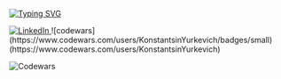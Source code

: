 [![Typing SVG](https://readme-typing-svg.herokuapp.com?font=Saira+Condensed&weight=3000&size=22&pause=1000&color=1DBCF7&background=ACFF3200&multiline=true&width=800&height=100&lines=Hi++there;My+name+is+Konstantin;I'm++QA+Automation+Engineer;(%5E-%5E))](https://git.io/typing-svg)


<a href="[linkedin-url](https://www.linkedin.com/in/yurkevichk/)">
	<img src="https://img.shields.io/badge/LinkedIn-blue?style=for-the-badge&logo=linkedin&logoColor=white" alt="LinkedIn"/>
</a>
![codewars](https://www.codewars.com/users/KonstantsinYurkevich/badges/small)(https://www.codewars.com/users/KonstantsinYurkevich) 

![Codewars](https://github.r2v.ch/codewars?user=KonstantsinYurkevich)

<!--
**KonstantsinYurkevich/KonstantsinYurkevich** is a ✨ _special_ ✨ repository because its `README.md` (this file) appears on your GitHub profile.

Here are some ideas to get you started:

- 🔭 I’m currently working on ...
- 🌱 I’m currently learning ...
- 👯 I’m looking to collaborate on ...
- 🤔 I’m looking for help with ...
- 💬 Ask me about ...
- 📫 How to reach me: ...
- 😄 Pronouns: ...
- ⚡ Fun fact: ...
-->
